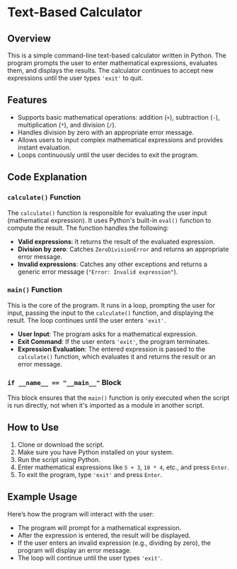 # Text-Based Calculator

## Overview

This is a simple command-line text-based calculator written in Python. The program prompts the user to enter mathematical expressions, evaluates them, and displays the results. The calculator continues to accept new expressions until the user types `'exit'` to quit.

## Features

- Supports basic mathematical operations: addition (`+`), subtraction (`-`), multiplication (`*`), and division (`/`).
- Handles division by zero with an appropriate error message.
- Allows users to input complex mathematical expressions and provides instant evaluation.
- Loops continuously until the user decides to exit the program.

## Code Explanation

### `calculate()` Function

The `calculate()` function is responsible for evaluating the user input (mathematical expression). It uses Python's built-in `eval()` function to compute the result. The function handles the following:

- **Valid expressions**: It returns the result of the evaluated expression.
- **Division by zero**: Catches `ZeroDivisionError` and returns an appropriate error message.
- **Invalid expressions**: Catches any other exceptions and returns a generic error message (`"Error: Invalid expression"`).

### `main()` Function

This is the core of the program. It runs in a loop, prompting the user for input, passing the input to the `calculate()` function, and displaying the result. The loop continues until the user enters `'exit'`.

- **User Input**: The program asks for a mathematical expression.
- **Exit Command**: If the user enters `'exit'`, the program terminates.
- **Expression Evaluation**: The entered expression is passed to the `calculate()` function, which evaluates it and returns the result or an error message.

### `if __name__ == "__main__"` Block

This block ensures that the `main()` function is only executed when the script is run directly, not when it's imported as a module in another script.

## How to Use

1. Clone or download the script.
2. Make sure you have Python installed on your system.
3. Run the script using Python.
4. Enter mathematical expressions like `5 + 3`, `10 * 4`, etc., and press `Enter`.
5. To exit the program, type `'exit'` and press `Enter`.

## Example Usage

Here’s how the program will interact with the user:

- The program will prompt for a mathematical expression.
- After the expression is entered, the result will be displayed.
- If the user enters an invalid expression (e.g., dividing by zero), the program will display an error message.
- The loop will continue until the user types `'exit'`.
